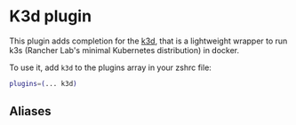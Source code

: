 # K3d plugin

This plugin adds completion for the [k3d](https://k3d.io/), that is a lightweight wrapper to run k3s (Rancher Lab's minimal Kubernetes distribution) in docker.

To use it, add `k3d` to the plugins array in your zshrc file:

```zsh
plugins=(... k3d)
```

## Aliases